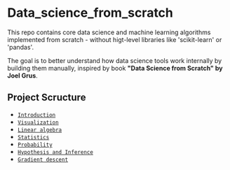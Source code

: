 # Data_science_from_scratch
This repo contains core data science and machine learning algorithms implemented from scratch - without higt-level libraries like 'scikit-learn' or 'pandas'.

The goal is to better understand how data science tools work internally by building them manually, inspired by book **"Data Science from Scratch" by Joel Grus**.

## Project Scructure

- [`Introduction`](https://github.com/bohdin/Data_science_from_scratch/blob/main/Introduction.ipynb)
- [`Visualization`](https://github.com/bohdin/Data_science_from_scratch/blob/main/Visualization.ipynb)
- [`Linear algebra`](https://github.com/bohdin/Data_science_from_scratch/blob/main/Linear_algebra.ipynb)
- [`Statistics`](https://github.com/bohdin/Data_science_from_scratch/blob/main/Statistics.ipynb)
- [`Probability`](https://github.com/bohdin/Data_science_from_scratch/blob/main/Probability.ipynb)
- [`Hypothesis and Inference`](https://github.com/bohdin/Data_science_from_scratch/blob/main/Hypothesis_Inference.ipynb)
- [`Gradient descent`](https://github.com/bohdin/Data_science_from_scratch/blob/main/Gradient_descent.ipynb)
